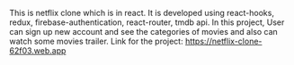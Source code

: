 This is netflix clone which is in react. It is developed using react-hooks, redux, firebase-authentication, react-router, tmdb api. In this project, User can sign up new account and see the categories of movies and also can watch some movies trailer. Link for the project: https://netflix-clone-62f03.web.app
